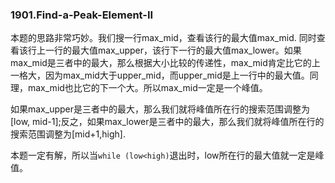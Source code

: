 ### 1901.Find-a-Peak-Element-II

本题的思路非常巧妙。我们搜一行max_mid，查看该行的最大值max_mid. 同时查看该行上一行的最大值max_upper，该行下一行的最大值max_lower。如果max_mid是三者中的最大，那么根据大小比较的传递性，max_mid肯定比它的上一格大，因为max_mid大于upper_mid，而upper_mid是上一行中的最大值。同理，max_mid也比它的下一个大。所以max_mid一定是一个峰值。

如果max_upper是三者中的最大，那么我们就将峰值所在行的搜索范围调整为[low, mid-1];反之，如果max_lower是三者中的最大，那么我们就将峰值所在行的搜索范围调整为[mid+1,high].

本题一定有解，所以当```while (low<high)```退出时，low所在行的最大值就一定是峰值。
